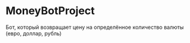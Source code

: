 # MoneyBotProject
Бот, который возвращает цену на определённое количество валюты (евро, доллар, рубль)
